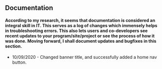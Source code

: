 ## Documentation
#### According to my research, it seems that documentation is considered an integral skill in IT. This serves as a log of changes which immensely helps in troubleshooting errors. This also lets users and co-developers see recent updates to your program/site/project or see the process of how it was done. Moving forward, I shall document updates and bugfixes in this section.

* 10/09/2020 - Changed banner title, and successfully added a home nav button.
